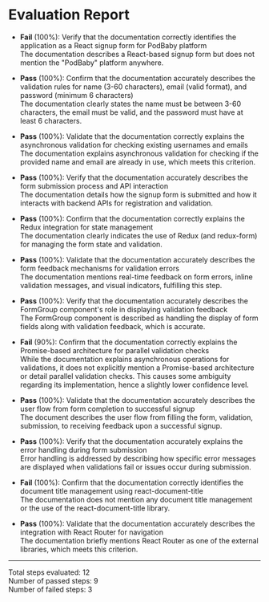 # Evaluation Report

- **Fail** (100%): Verify that the documentation correctly identifies the application as a React signup form for PodBaby platform  
  The documentation describes a React-based signup form but does not mention the "PodBaby" platform anywhere.

- **Pass** (100%): Confirm that the documentation accurately describes the validation rules for name (3-60 characters), email (valid format), and password (minimum 6 characters)  
  The documentation clearly states the name must be between 3-60 characters, the email must be valid, and the password must have at least 6 characters.

- **Pass** (100%): Validate that the documentation correctly explains the asynchronous validation for checking existing usernames and emails  
  The documentation explains asynchronous validation for checking if the provided name and email are already in use, which meets this criterion.

- **Pass** (100%): Verify that the documentation accurately describes the form submission process and API interaction  
  The documentation details how the signup form is submitted and how it interacts with backend APIs for registration and validation.

- **Pass** (100%): Confirm that the documentation correctly explains the Redux integration for state management  
  The documentation clearly indicates the use of Redux (and redux-form) for managing the form state and validation.

- **Pass** (100%): Validate that the documentation accurately describes the form feedback mechanisms for validation errors  
  The documentation mentions real-time feedback on form errors, inline validation messages, and visual indicators, fulfilling this step.

- **Pass** (100%): Verify that the documentation accurately describes the FormGroup component's role in displaying validation feedback  
  The FormGroup component is described as handling the display of form fields along with validation feedback, which is accurate.

- **Fail** (90%): Confirm that the documentation correctly explains the Promise-based architecture for parallel validation checks  
  While the documentation explains asynchronous operations for validations, it does not explicitly mention a Promise-based architecture or detail parallel validation checks. This causes some ambiguity regarding its implementation, hence a slightly lower confidence level.

- **Pass** (100%): Validate that the documentation accurately describes the user flow from form completion to successful signup  
  The document describes the user flow from filling the form, validation, submission, to receiving feedback upon a successful signup.

- **Pass** (100%): Verify that the documentation accurately explains the error handling during form submission  
  Error handling is addressed by describing how specific error messages are displayed when validations fail or issues occur during submission.

- **Fail** (100%): Confirm that the documentation correctly identifies the document title management using react-document-title  
  The documentation does not mention any document title management or the use of the react-document-title library.

- **Pass** (100%): Validate that the documentation accurately describes the integration with React Router for navigation  
  The documentation briefly mentions React Router as one of the external libraries, which meets this criterion.

---

Total steps evaluated: 12  
Number of passed steps: 9  
Number of failed steps: 3
